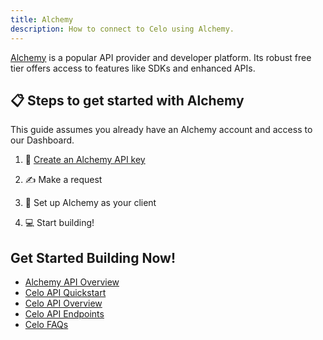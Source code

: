 ```yaml
---
title: Alchemy
description: How to connect to Celo using Alchemy. 
---
```


[Alchemy](https://docs.alchemy.com/reference/celo-chain-api-quickstart) is a popular API provider and developer platform. Its robust free tier offers access to features like SDKs and enhanced APIs.

## 📋 Steps to get started with Alchemy

This guide assumes you already have an Alchemy account and access to our Dashboard.

1. 🔑 [Create an Alchemy API key](https://dashboard.alchemy.com/)

2. ✍️ Make a request

3. 🤝 Set up Alchemy as your client

4. 💻 Start building!

## Get Started Building Now!

- [Alchemy API Overview](https://docs.alchemy.com/reference/api-overview)
- [Celo API Quickstart](https://docs.alchemy.com/reference/celo-chain-api-quickstart)
- [Celo API Overview](https://docs.alchemy.com/reference/chain-apis-overview#celo-apis)
- [Celo API Endpoints](https://docs.alchemy.com/reference/celo-chain-api-endpoints)
- [Celo FAQs](https://docs.alchemy.com/reference/celo-chain-api-faq)
